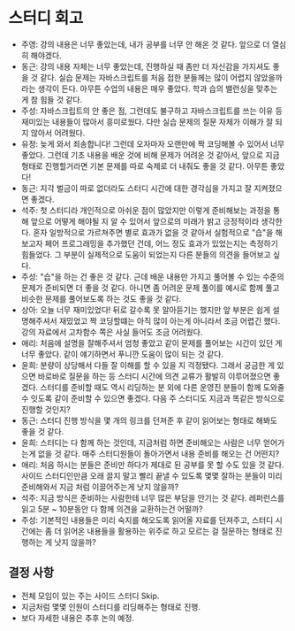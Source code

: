 # 스터디 회고

- 주영: 강의 내용은 너무 좋았는데, 내가 공부를 너무 안 해온 것 같다. 앞으로 더 열심히 해야겠다.
- 동근: 강의 내용 자체는 너무 좋았는데, 진행하실 때 좀만 더 자신감을 가지셔도 좋을 것 같다. 실습 문제는 자바스크립트를 처음 접한 분들께는 많이 어렵지 않았을까라는 생각이 든다. 아무튼 수업의 내용은 매우 좋았다. 학과 습의 밸런싱을 맞추는 게 참 힘들 것 같다.
- 주성: 자바스크립트의 안 좋은 점, 그런데도 불구하고 자바스크립트를 쓰는 이유 등 재미있는 내용들이 많아서 흥미로웠다. 다만 실습 문제의 질문 자체가 이해가 잘 되지 않아서 어려웠다.
- 유정: 늦게 와서 죄송합니다! 그런데 오자마자 오랜만에 짝 코딩해볼 수 있어서 너무 좋았다. 그런데 기초 내용을 배운 것에 비해 문제가 어려운 것 같아서, 앞으로 지금 형태로 진행할거라면 기본 문제를 따로 숙제로 더 내줘도 좋을 것 같다. 아무튼 좋았다!
- 동근: 지각 벌금이 따로 없더라도 스터디 시간에 대한 경각심을 가지고 잘 지켜졌으면 좋겠다.
- 석주: 첫 스터디라 개인적으로 아쉬운 점이 많았지만 이렇게 준비해보는 과정을 통해 앞으로 어떻게 해야될 지 알 수 있어서 앞으로의 미래가 밝고 긍정적이라 생각한다. 혼자 일방적으로 가르쳐주면 별로 효과가 없을 것 같아서 실험적으로 "습"을 해보고자 페어 프로그래밍을 추가했던 건데, 어느 정도 효과가 있었는지는 측정하기 힘들었다. 그 부분이 실제적으로 도움이 되었는지 다른 분들의 의견을 들어보고 싶다.
- 주성: "습"을 하는 건 좋은 것 같다. 근데 배운 내용만 가지고 풀어볼 수 있는 수준의 문제가 준비되면 더 좋을 것 같다. 아니면 좀 어려운 문제 풀이를 예시로 함께 풀고 비슷한 문제를 풀어보도록 하는 것도 좋을 것 같다.
- 상아: 오늘 너무 재미있었다! 뒤로 갈수록 못 알아듣기는 했지만 앞 부분은 쉽게 설명해주셔서 재밌었고 짝 코딩할떄는 아직 많이 아는게 아니라서 조금 어렵긴 했다. 강의 자료에서 고차함수 쪽은 사실 들어도 조금 어려웠다.
- 애리: 처음에 설명을 잘해주셔서 엄청 좋았고 같이 문제를 풀어보는 시간이 있던 게 너무 좋았다. 같이 얘기하면서 푸니깐 도움이 많이 되는 것 같다.
- 윤희: 분량이 상당해서 다들 잘 이해를 할 수 있을 지 걱정됐다. 그래서 궁금한 게 있으면 바로바로 질문을 하는 등 스터디 시간에 의견 교류가 활발히 이루어졌으면 좋겠다. 스터디를 준비할 때도 역시 리딩하는 분 외에 다른 운영진 분들이 함께 도와줄 수 잇도록 같이 준비할 수 있으면 좋겠다. 다음 주 스터디도 지금과 똑같은 방식으로 진행할 것인지?
- 동근: 스터디 진행 방식을 몇 개의 링크를 던져준 후 같이 읽어보는 형태로 해봐도 좋을 것 같다.
- 윤희: 스터디는 다 함께 하는 것인데, 지금처럼 하면 준비해오는 사람은 너무 얻어가는게 없을 것 같다. 매주 스터디원들이 돌아가면서 내용 준비를 해오는 건 어떤지?
- 애리: 처음 하시는 분들은 준비만 하다가 제대로 된 공부를 못 할 수도 있을 것 같다. 사이드 스터디인만큼 오래 끌지 말고 빨리 끝낼 수 있도록 몇몇 잘하는 분들이 미리 준비해와서 지금 처럼 이끌어주는게 낫지 않을까?
- 석주: 지금 방식은 준비하는 사람한테 너무 많은 부담을 안기는 것 같다. 레퍼런스를 읽고 5분 ~ 10분동안 다 함께 의견을 교환하는건 어떨까?
- 주성: 기본적인 내용들은 미리 숙지를 해오도록 읽어올 자료를 던져주고, 스터디 시간에는 좀 더 읽어온 내용들을 활용하는 위주로 하고 모르는 걸 질문하는 형태로 진행하는 게 낫지 않을까?

## 결정 사항

- 전체 모임이 있는 주는 사이드 스터디 Skip.
- 지금처럼 몇몇 인원이 스터디를 리딩해주는 형태로 진행.
- 보다 자세한 내용은 추후 논의 예정.
